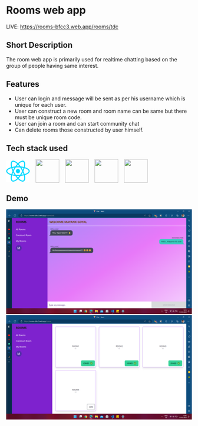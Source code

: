 # Rooms web app

LIVE: https://rooms-bfcc3.web.app/rooms/tdc

## Short Description

The room web app is primarily used for realtime chatting
based on the group of people having same interest.


## Features
- User can login and message will be sent as per his username which is unique for each user. 
- User can construct a new room and room name can be same but there must be unique room code.
- User can join a room and can start community chat
- Can delete rooms those constructed by user himself.

## Tech stack used

<div style='display: flex; column-gap: 1rem'>
<img style='width: 64px;height: 64px ;object-fit: contain;' src='./src/assets/react.svg'/> 
<img style='width: 64px;height: 64px ;object-fit: contain;' src='https://th.bing.com/th/id/OIP.SBX0VJhOOpZbcd3Rj45fHgHaHa?w=154&h=180&c=7&r=0&o=5&dpr=1.3&pid=1.7'/> 
<img style='width: 64px;height: 64px ;object-fit: contain;' src='https://th.bing.com/th/id/OIP.o7c7ftXCLdQDsfE9NkWCvwHaGb?w=168&h=180&c=7&r=0&o=5&dpr=1.3&pid=1.7'/> 
<img style='width: 64px;height: 64px ;object-fit: contain;' src='https://th.bing.com/th/id/OIP.F24Hpc1CvAdlBi0W7qJMSAAAAA?w=169&h=180&c=7&r=0&o=5&dpr=1.3&pid=1.7'/> 
<img style='width: 64px;height: 64px ;object-fit: contain;' src='https://th.bing.com/th/id/OIP.FCKUS9DiRT1qJYj37jBebAEgDY?w=219&h=180&c=7&r=0&o=5&dpr=1.3&pid=1.7'/> 
</div>

## Demo



<img src='./src/assets/chatroom.png'/>
<img src='./src/assets/rooms.png'/>


